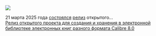 <!--2025-03-22 08:40:32-->
<div class="yb">
  <div class="rss smaller1 habr"><img src="https://habrastorage.org/getpro/habr/upload_files/604/d9c/e92/604d9ce9247ef11362e46f5f1bcb4b21.jpeg" /><p>21 марта 2025 года <a href="https://github.com/kovidgoyal/calibre/releases/tag/v8.0.0" rel="noopener noreferrer nofollow">состоялся</a> <a href="https://calibre-ebook.com/new-in/seventeen" rel="noopener noreferrer nofollow">релиз</a> открытого... <br><a class="light" href="https://habr.com/ru/news/893312/?utm_source=habrahabr&utm_medium=rss&utm_campaign=893312">Релиз открытого проекта для создания и хранения в электронной библиотеке электронных книг разного формата Calibre 8.0</a></div>
</div>

